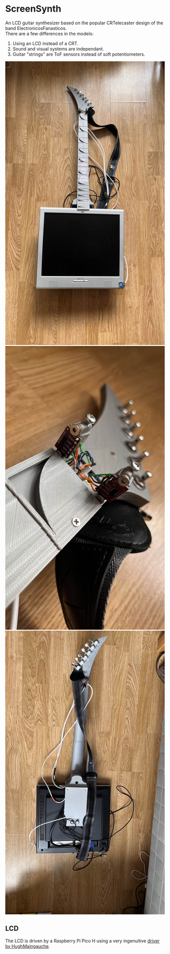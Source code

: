 # ScreenSynth

An LCD guitar synthesizer based on the popular CRTelecaster design of the band ElectronicosFanasticos. 
<br>
There are a few differences in the models:
1. Using an LCD instead of a CRT.
2. Sound and visual systems are independant.
3. Guitar "strings" are ToF sensors instead of soft potentiometers.

![First Image](media/IMG_4919.jpg)
![Second Image](media/IMG_4920.jpg)
![Third Image](media/IMG_4922.jpg)

## LCD

The LCD is driven by a Raspberry Pi Pico H using a very ingenuitive [driver by HughMaingauche](https://github.com/HughMaingauche/PICO-VGA-Micropython).

